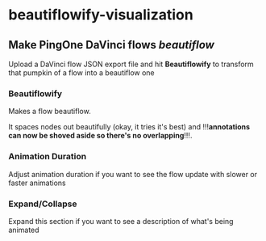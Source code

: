 # beautiflowify-visualization

## Make PingOne <strong>DaVinci</strong> flows <i>beautiflow</i>

Upload a DaVinci flow JSON export file and hit **Beautiflowify** to transform that pumpkin of a flow into a beautiflow one

### Beautiflowify

Makes a flow beautiflow.

It spaces nodes out beautifully (okay, it tries it's best) and !!!**annotations can now be shoved aside so there's no overlapping**!!!.

### Animation Duration

Adjust animation duration if you want to see the flow update with slower or faster animations

### Expand/Collapse

Expand this section if you want to see a description of what's being animated
